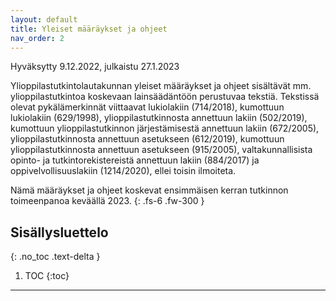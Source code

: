 ```yaml
---
layout: default
title: Yleiset määräykset ja ohjeet
nav_order: 2
---
```


Hyväksytty 9.12.2022, julkaistu 27.1.2023

Ylioppilastutkintolautakunnan yleiset määräykset ja ohjeet sisältävät mm.
ylioppilastutkintoa koskevaan lainsäädäntöön perustuvaa tekstiä. Tekstissä
olevat pykälämerkinnät viittaavat lukiolakiin (714/2018), kumottuun
lukiolakiin (629/1998), ylioppilastutkinnosta annettuun lakiin (502/2019),
kumottuun ylioppilastutkinnon järjestämisestä annettuun lakiin (672/2005),
ylioppilastutkinnosta annettuun asetukseen (612/2019), kumottuun
ylioppilastutkinnosta annettuun asetukseen (915/2005), valtakunnallisista
opinto- ja tutkintorekistereistä annettuun lakiin (884/2017) ja
oppivelvollisuuslakiin (1214/2020), ellei toisin ilmoiteta.

Nämä määräykset ja ohjeet koskevat ensimmäisen kerran tutkinnon
toimeenpanoa keväällä 2023.
{: .fs-6 .fw-300 }

## Sisällysluettelo
{: .no_toc .text-delta }

1. TOC
{:toc}

---
